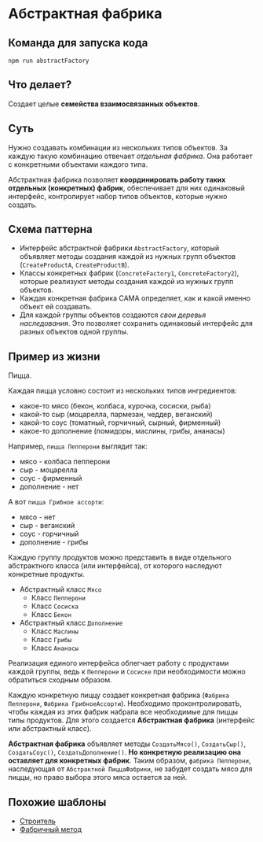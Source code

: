 # Абстрактная фабрика

## Команда для запуска кода

```
npm run abstractFactory
```

## Что делает?

Создает целые **семейства взаимосвязанных объектов**.

## Суть

Нужно создавать комбинации из нескольких типов объектов. За каждую такую комбинацию отвечает *отдельная фабрика*. Она работает с конкретными объектами каждого типа. 

Абстрактная фабрика позволяет **координировать работу таких отдельных (конкретных) фабрик**, обеспечивает для них одинаковый интерфейс, контролирует набор типов объектов, которые нужно создать.

## Схема паттерна

* Интерфейс абстрактной фабрики `AbstractFactory`, который объявляет методы создания каждой из нужных групп объектов (`CreateProductA`, `CreateProductB`).
* Классы конкретных фабрик (`ConcreteFactory1`, `ConcreteFactory2`), которые реализуют методы создания каждой из нужных групп объектов. 
* Каждая конкретная фабрика САМА определяет, как и какой именно объект ей создавать.
* Для каждой группы объектов создаются *свои деревья наследования*. Это позволяет сохранить одинаковый интерфейс для разных объектов одной группы.

## Пример из жизни

Пицца.

Каждая пицца условно состоит из нескольких типов ингредиентов:
* какое-то мясо (бекон, колбаса, курочка, сосиски, рыба)
* какой-то сыр (моцарелла, пармезан, чеддер, веганский)
* какой-то соус (томатный, горчичный, сырный, фирменный)
* какое-то дополнение (помидоры, маслины, грибы, ананасы)

Например, `пицца Пепперони` выглядит так:
* мясо - колбаса пепперони
* сыр - моцарелла
* соус - фирменный
* дополнение - нет

А вот `пицца Грибное ассорти`:
* мясо - нет
* сыр - веганский
* соус - горчичный
* дополнение - грибы

Каждую группу продуктов можно представить в виде отдельного абстрактного класса (или интерфейса), от которого наследуют конкретные продукты.

* Абстрактный класс `Мясо`
  * Класс `Пепперони`
  * Класс `Сосиска`
  * Класс `Бекон`
* Абстрактный класс `Дополнение`
  * Класс `Маслины`
  * Класс `Грибы`
  * Класс `Ананасы`

Реализация единого интерфейса облегчает работу с продуктами каждой группы, ведь к `Пепперони` и `Сосиске` при необходимости можно обратиться сходным образом.

Каждую конкретную пиццу создает конкретная фабрика (`Фабрика Пепперони`, `Фабрика ГрибноеАссорти`). Необходимо проконтролироватЬ, чтобы каждая из этих фабрик набрала все необходимые для пиццы типы продуктов. Для этого создается **Абстрактная фабрика** (интерфейс или абстрактный класс).

**Абстрактная фабрика** объявляет методы `СоздатьМясо()`, `СоздатьСыр()`, `СоздатьСоус()`, `СоздатьДополнение()`. **Но конкретную реализацию она оставляет для конкретных фабрик**. Таким образом, `фабрика Пепперони`, наследующая от `Абстрактной ПиццаФабрики`, не забудет создать мясо для пиццы, но право выбора этого мяса остается за ней.

## Похожие шаблоны

* [Строитель](../builder)
* [Фабричный метод](../factoryMethod)